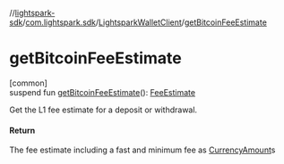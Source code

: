 //[lightspark-sdk](../../../index.md)/[com.lightspark.sdk](../index.md)/[LightsparkWalletClient](index.md)/[getBitcoinFeeEstimate](get-bitcoin-fee-estimate.md)

# getBitcoinFeeEstimate

[common]\
suspend fun [getBitcoinFeeEstimate](get-bitcoin-fee-estimate.md)(): [FeeEstimate](../../com.lightspark.sdk.model/-fee-estimate/index.md)

Get the L1 fee estimate for a deposit or withdrawal.

#### Return

The fee estimate including a fast and minimum fee as [CurrencyAmount](../../com.lightspark.sdk.model/-currency-amount/index.md)s
